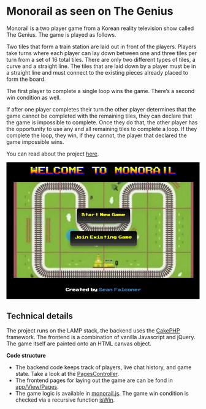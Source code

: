 # Monorail as seen on The Genius

Monorail is a two player game from a Korean reality television show called The Genius. The game is played as follows.

Two tiles that form a train station are laid out in front of the players. Players take turns where each player can lay down between one and three tiles per turn from a set of 16 total tiles. There are only two different types of tiles, a curve and a straight line. The tiles that are laid down by a player must be in a straight line and must connect to the existing pieces already placed to form the board.

The first player to complete a single loop wins the game. There’s a second win condition as well.

If after one player completes their turn the other player determines that the game cannot be completed with the remaining tiles, they can declare that the game is impossible to complete. Once they do that, the other player has the opportunity to use any and all remaining tiles to complete a loop. If they complete the loop, they win, if they cannot, the player that declared the game impossible wins.

You can read about the project [here](https://thefalc.com/2016/02/monorail-as-seen-on-the-genius/).

![Monorail](/assets/monorail_the_game.jpeg)

## Technical details

The project runs on the LAMP stack, the backend uses the [CakePHP](http://www.cakephp.org) framework. The frontend is a combination of vanilla Javascript and jQuery. The game itself are painted onto an HTML canvas object.

**Code structure**
* The backend code keeps track of players, live chat history, and game state. Take a look at the [PagesController](https://github.com/thefalc/monorail-the-game/blob/main/app/Controller/PagesController.php).
* The frontend pages for laying out the game are can be fond in [app/View/Pages](https://github.com/thefalc/monorail-the-game/tree/main/app/View/Pages).
* The game logic is available in [monorail.js](https://github.com/thefalc/monorail-the-game/blob/main/app/webroot/js/monorail.js). The game win condition is checked via a recursive function [isWin](https://github.com/thefalc/monorail-the-game/blob/da6985460c6a1cf3c5ae62692e37d13a4233bb9a/app/webroot/js/monorail.js#L672).

